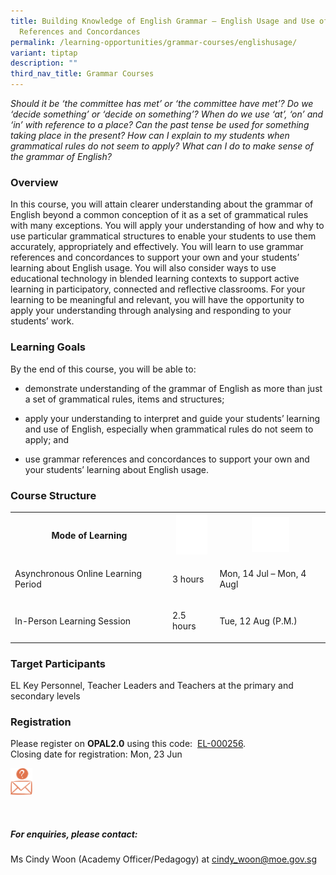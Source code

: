 ```yaml
---
title: Building Knowledge of English Grammar – English Usage and Use of Grammar
  References and Concordances
permalink: /learning-opportunities/grammar-courses/englishusage/
variant: tiptap
description: ""
third_nav_title: Grammar Courses
---
```

<p><em>Should it be ‘the committee has met’ or ‘the committee have met’? Do we ‘decide something’ or ‘decide on something’? When do we use ‘at’, ‘on’ and ‘in’ with reference to a place? Can the past tense be used for something taking place in the present? How can I explain to my students when grammatical rules do not seem to apply? What can I do to make sense of the grammar of English?</em>
</p>
<h3>Overview</h3>
<p>In this course, you will attain clearer understanding about the grammar
of English beyond a common conception of it as a set of grammatical rules
with many exceptions. You will apply your understanding of how and why
to use particular grammatical structures to enable your students to use
them accurately, appropriately and effectively. You will learn to use grammar
references and concordances to support your own and your students’ learning
about English usage. You will also consider ways to use educational technology
in blended learning contexts to support active learning in participatory,
connected and reflective classrooms. For your learning to be meaningful
and relevant, you will have the opportunity to apply your understanding
through analysing and responding to your students’ work.</p>
<h3>Learning Goals</h3>
<p>By the end of this course, you will be able to:</p>
<ul data-tight="true" class="tight">
<li>
<p>demonstrate understanding of the grammar of English as more than just
a set of grammatical rules, items and structures;</p>
</li>
<li>
<p>apply your understanding to interpret and guide your students’ learning
and use of English, especially when grammatical rules do not seem to apply;
and</p>
</li>
<li>
<p>use grammar references and concordances to support your own and your students’
learning about English usage.</p>
</li>
</ul>
<h3>Course Structure</h3>
<table style="minWidth: 75px">
<colgroup>
<col>
<col>
<col>
</colgroup>
<tbody>
<tr>
<th rowspan="1" colspan="1">
<p>Mode of Learning</p>
</th>
<th rowspan="1" colspan="1">
<div class="isomer-image-wrapper">
<img style="width:50px" height="auto" width="100%" alt="Picture7" src="/images/picture7.png">
</div>
</th>
<th rowspan="1" colspan="1">
<div class="isomer-image-wrapper">
<img style="width:60px" height="auto" width="100%" alt="Picture8" src="/images/picture8.png">
</div>
</th>
</tr>
<tr>
<td rowspan="1" colspan="1">
<p>Asynchronous Online Learning Period</p>
</td>
<td rowspan="1" colspan="1">
<p>3 hours</p>
</td>
<td rowspan="1" colspan="1">
<p>Mon, 14 Jul – Mon, 4 Augl</p>
</td>
</tr>
<tr>
<td rowspan="1" colspan="1">
<p>In-Person Learning Session</p>
</td>
<td rowspan="1" colspan="1">
<p>2.5 hours</p>
</td>
<td rowspan="1" colspan="1">
<p>Tue, 12 Aug (P.M.)</p>
</td>
</tr>
</tbody>
</table>
<p></p>
<h3>Target Participants</h3>
<p>EL Key Personnel, Teacher Leaders and Teachers at the primary and secondary
levels</p>
<h3>Registration</h3>
<p>Please register on&nbsp;<strong>OPAL2.0</strong>&nbsp;using this code:&nbsp;
<a href="https://www.opal2.moe.edu.sg/app/learner/detail/course/405287b8-c57f-4c4d-a533-a646cb961c7d" rel="noopener noreferrer nofollow" target="_blank">EL-000256</a>.
<br>Closing date for registration: Mon, 23 Jun</p>
<div class="isomer-image-wrapper">
<img style="width:7%" height="auto" width="100%" src="/images/picture17.png">
</div>
<p>
<br>
</p>
<h5>For enquiries, please contact:</h5>
<p>Ms Cindy Woon (Academy Officer/Pedagogy) at <a href="mailto:cindy_woon@moe.gov.sg" rel="noopener noreferrer nofollow" target="_blank">cindy_woon@moe.gov.sg</a>
</p>